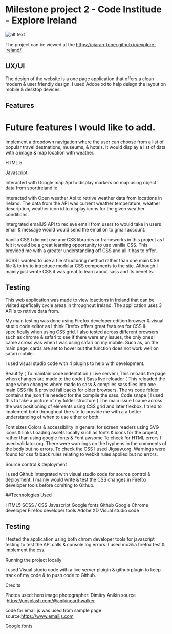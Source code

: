 # Milestone project 2 - Code Institude - Explore Ireland


![alt text](https://github.com/ciaran-toner/explore-ireland/blob/master/assets/images/explore-ireland:mockup-design.png "Logo Title Text 1")



The project can be viewed at the https://ciaran-toner.github.io/explore-ireland/


## UX/UI

The design of the website is a one page application that offers a clean modern & user friendly design. I used Adobe xd to help deisgn the layout on mobile & desktop devices.


## Features


# Future features I would like to add.

Implement a dropdown navigation where the user can choose from a list of popular travel destnations, museums, & hotels. It would display a list of data with a image & map location with weather.

HTML 5

Javascript

Interacted with Google map Api to display markers on map using object data from sportireland.ie

Interacted with Open weather Api to retrive weather data from locations in Ireland. The data from the API was current weather temperature, weather description, weather icon id to display icons for the given weather conditions.

Intergrated emailJS API to recieve email from users to would take in users email & message would would send the email on to gmail account.

Vanilla CSS
I did not use any CSS libraries or frameworks in this project as I felt it would be a great learning opportunity to use vanilla CSS. This provided me with a greater understanding off CSS and all it has to offer.

SCSS
I wanted to use a file structuring method rather than one main CSS file & to try to introduce modular CSS components to the site. Although I mainly just wrote CSS it was great to learn about sass and its benefits.



## Testing

This web application was made to view loactions in Ireland that can be visited spefically cycle areas in throughout Ireland. The application uses 3 API's to retrive data from. 

My main testing was done using Firefox developer edition browser & visual studio code editor as I think Firefox offers great features for CSS & specifically when using CSS grid. I also tested across different browsers such as chrome & safari to see if there were any issues, the only ones I came across was when I was using safari on my mobile. Such as, on the main page, cards are set to hover but the function does not work well on safari mobile.

I used visual studio code with 4 plugins to help with development.

Beautify ( To maintain code indentation )
Live server ( This reloads the page when changes are made to the code )
Sass live reloader ( This reloaded the page when changes where made to sass & compiles sass files into one main CSS file & provied fall backs for older
browsers. The vs code folder contains the json file needed for the compile the sass.
Code snape ( I used this to take a picture of my folder structure )
The main issue I came across the was positioning of elements using CSS grid and later flexbox. I tried to implement both throughout the site to provide me with a
a better understanding of when to use either or both.

Font sizes
Colors & accessibility in general for screen readers using SVG icons & links
Loading assets locally such as fonts & icons for the project, rather than using google fonts & Font awsome
To check for HTML errors I used validator.org. There were warnings on the hyphens in the comments of the body but no errors. To check the CSS I used Jigsaw.org. Warnings were found for css falback rules relating to webkit rules applied but no errors.

Source control & deployment

I used Github intergrated with visual studio code for source control & deployment. I mainly would write & test the CSS changes in Firefox developer tools before comiting to Github.



##Technologies Used

HTML5
SCSS / CSS 
Javascript
Google fonts
Github
Google Chrome developer
Firefox developer tools
Adobe XD
Visual studio code

## Testing

I tested the application using both chrom developer tools for javascript testing to test the API calls & console log errors. 
I used mozilia firefox test & implement the css.


Running the project locally

I used Visual studio code with a live server pluigin & github plugin to keep track of my code & to push code to Github.


Credits

Photos used: hero image
photographer: Dimitry Anikin
source :https://unsplash.com/@anikinearthwalker

code for email js was used from sample page 
source:https://www.emailjs.com

Google fonts



